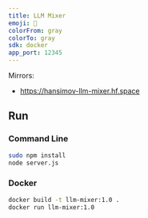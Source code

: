 ```yaml
---
title: LLM Mixer
emoji: 🔀
colorFrom: gray
colorTo: gray
sdk: docker
app_port: 12345
---
```


Mirrors:
* https://hansimov-llm-mixer.hf.space


## Run
### Command Line

```sh
sudo npm install
node server.js
```

### Docker

```sh
docker build -t llm-mixer:1.0 .
docker run llm-mixer:1.0
```